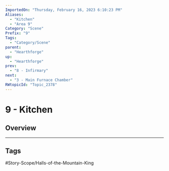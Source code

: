 ```yaml
---
ImportedOn: "Thursday, February 16, 2023 6:10:23 PM"
Aliases:
  - "Kitchen"
  - "Area 9"
Category: "Scene"
Prefix: "9"
Tags:
  - "Category/Scene"
parent:
  - "Hearthforge"
up:
  - "Hearthforge"
prev:
  - "8 - Infirmary"
next:
  - "3 - Main Furnace Chamber"
RWtopicId: "Topic_2378"
---
```

# 9 - Kitchen
## Overview

---
## Tags
#Story-Scope/Halls-of-the-Mountain-King

